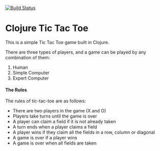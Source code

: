 [![Build Status](https://travis-ci.org/pelensky/clojure_ttt.svg?branch=master)](https://travis-ci.org/pelensky/clojure_ttt)
# Clojure Tic Tac Toe

This is a simple Tic Tac Toe game built in Clojure.

There are three types of players, and a game can be played by any combination of them:
1. Human
2. Simple Computer
3. Expert Computer

#### The Rules

The rules of tic-tac-toe are as follows:

* There are two players in the game (X and O)
* Players take turns until the game is over
* A player can claim a field if it is not already taken
* A turn ends when a player claims a field
* A player wins if they claim all the fields in a row, column or diagonal
* A game is over if a player wins
* A game is over when all fields are taken
